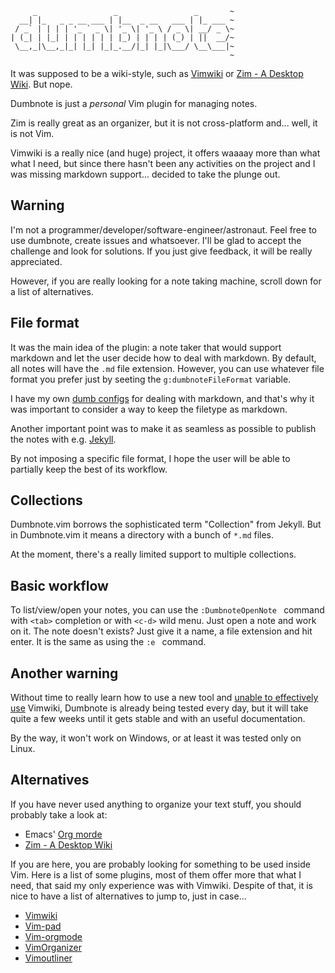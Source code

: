 ```
     _                 _                 _       ~
  __| |_   _ _ __ ___ | |__  _ __   ___ | |_ ___ ~
 / _` | | | | '_ ` _ \| '_ \| '_ \ / _ \| __/ _ \~
| (_| | |_| | | | | | | |_) | | | | (_) | ||  __/~
 \__,_|\__,_|_| |_| |_|_.__/|_| |_|\___/ \__\___|~
                                                 ~
```
It was supposed to be a wiki-style, such as
[Vimwiki](https://github.com/vimwiki/vimwiki) or [Zim - A Desktop
Wiki](http://zim-wiki.org/). But nope.

Dumbnote is just a *personal* Vim plugin for managing notes.

Zim is really great as an organizer, but it is not cross-platform and... well,
it is not Vim.

Vimwiki is a really nice (and huge) project, it offers waaaay more than what
what I need, but since there hasn't been any activities on the project and I was
missing markdown support... decided to take the plunge out.

## Warning

I'm not a programmer/developer/software-engineer/astronaut. 
Feel free to use dumbnote, create issues and whatsoever. I'll be glad to accept
the challenge and look for solutions. If you just give feedback, it will be
really appreciated.

However, if you are really looking for a note taking machine, scroll down for a
list of alternatives.

## File format

It was the main idea of the plugin: a note taker that would support markdown and
let the user decide how to deal with markdown. By default, all notes will have
the `.md` file extension. However, you can use whatever file format you prefer
just by seeting the `g:dumbnoteFileFormat` variable.

I have my own [dumb configs](https://github.com/lsrdg/markdumb.vim) for dealing 
with markdown, and that's why it was important to consider a way to keep the 
filetype as markdown.

Another important point was to make it as seamless as possible to publish the
notes with e.g. [Jekyll](http://jekyllrb.com/).

By not imposing a specific file format, I hope the user will be able to
partially
keep the best of its workflow.

## Collections

Dumbnote.vim borrows the sophisticated term "Collection" from Jekyll. But in
Dumbnote.vim it means a directory with a bunch of `*.md` files.

At the moment, there's a really limited support to multiple collections.

## Basic workflow

To list/view/open your notes, you can use the `:DumbnoteOpenNote ` command 
with `<tab>` completion or with `<c-d>` wild menu. Just open a note and work 
on it. The note doesn't exists? Just give it a name, a file extension and
hit enter. It is the same as using the `:e ` command.

## Another warning

Without time to really learn how to use a new tool and [unable to effectively
use](https://github.com/vimwiki/vimwiki/issues/345)
Vimwiki, Dumbnote is already being tested every day, but it will take quite a
few weeks until it gets stable and with an useful documentation.

By the way, it won't work on Windows, or at least it was tested only on Linux.

## Alternatives

If you have never used anything to organize your text stuff, you should probably
take a look at:

- Emacs' [Org morde](http://orgmode.org/)
- [Zim - A Desktop Wiki](http://zim-wiki.org/)

If you are here, you are probably looking for something to be used inside Vim.
Here is a list of some plugins, most of them offer more that what I need, that
said my only experience was with Vimwiki. Despite of that, it is nice to have a
list of alternatives to jump to, just in case...

- [Vimwiki](https://github.com/vimwiki/vimwiki)
- [Vim-pad](https://github.com/fmoralesc/vim-pad)
- [Vim-orgmode](https://github.com/jceb/vim-orgmode)
- [VimOrganizer](http://www.vim.org/scripts/script.php?script_id=3342)
- [Vimoutliner](https://github.com/vimoutliner/vimoutliner)

